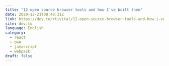 ```yaml
---
title: "12 open source browser tools and how I've built them"
date: 2020-12-21T08:48:31Z
link: https://dev.to/rtivital/12-open-source-browser-tools-and-how-i-ve-built-them-1nl4?utm_medium=RSS&utm_source=news.12bit.vn
site: dev.to
language: English
category:
  - react
  - pwa
  - javascript
  - webpack
draft: false
---
```

